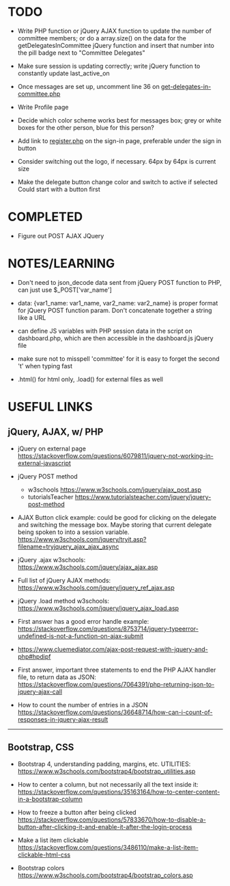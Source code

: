# TODO

- Write PHP function or jQuery AJAX function to update the number of committee members; or do a array.size() on the data for the getDelegatesInCommittee jQuery function and insert that number into the pill badge next to "Committee Delegates"

- Make sure session is updating correctly; write jQuery function to constantly update last_active_on

- Once messages are set up, uncomment line 36 on [get-delegates-in-committee.php](/delegate/get-delegates-in-committee.php)

- Write Profile page

- Decide which color scheme works best for messages box; grey or white boxes for the other person, blue for this person?

- Add link to [register.php](/delegate/register.php) on the sign-in page, preferable under the sign in button

- Consider switching out the logo, if necessary. 64px by 64px is current size

- Make the delegate button change color and switch to active if selected Could start with a button first

# COMPLETED

- Figure out POST AJAX JQuery

# NOTES/LEARNING

- Don't need to json_decode data sent from jQuery POST function to PHP, can just use $_POST['var_name']

- data: {var1_name: var1_name, var2_name: var2_name} is proper format for jQuery POST function param. Don't concatenate together a string like a URL

- can define JS variables with PHP session data in the script on dashboard.php, which are then accessible in the dashboard.js jQuery file

- make sure not to misspell 'committee' for it is easy to forget the second 't' when typing fast

- .html() for html only, .load() for external files as well

# USEFUL LINKS

## jQuery, AJAX, w/ PHP

- jQuery on external page https://stackoverflow.com/questions/6079811/jquery-not-working-in-external-javascript

- jQuery POST method 
    - w3schools https://www.w3schools.com/jquery/ajax_post.asp
    - tutorialsTeacher https://www.tutorialsteacher.com/jquery/jquery-post-method

- AJAX Button click example: could be good for clicking on the delegate and switching the message box. Maybe storing that current delegate being spoken to into a session variable. https://www.w3schools.com/jquery/tryit.asp?filename=tryjquery_ajax_ajax_async

- jQuery .ajax w3schools: https://www.w3schools.com/jquery/ajax_ajax.asp

- Full list of jQuery AJAX methods: https://www.w3schools.com/jquery/jquery_ref_ajax.asp

- jQuery .load method w3schools: https://www.w3schools.com/jquery/jquery_ajax_load.asp

- First answer has a good error handle example: https://stackoverflow.com/questions/8753714/jquery-typeerror-undefined-is-not-a-function-on-ajax-submit

- https://www.cluemediator.com/ajax-post-request-with-jquery-and-php#hpdipf

- First answer, important three statements to end the PHP AJAX handler file, to return data as JSON: https://stackoverflow.com/questions/7064391/php-returning-json-to-jquery-ajax-call

- How to count the number of entries in a JSON https://stackoverflow.com/questions/36648714/how-can-i-count-of-responses-in-jquery-ajax-result

----------------------------------------------------------------
## Bootstrap, CSS

- Bootstrap 4, understanding padding, margins, etc. UTILITIES: https://www.w3schools.com/bootstrap4/bootstrap_utilities.asp

- How to center a column, but not necessarily all the text inside it: https://stackoverflow.com/questions/35163164/how-to-center-content-in-a-bootstrap-column

- How to freeze a button after being clicked https://stackoverflow.com/questions/57833670/how-to-disable-a-button-after-clicking-it-and-enable-it-after-the-login-process

- Make a list item clickable https://stackoverflow.com/questions/3486110/make-a-list-item-clickable-html-css

- Bootstrap colors https://www.w3schools.com/bootstrap4/bootstrap_colors.asp